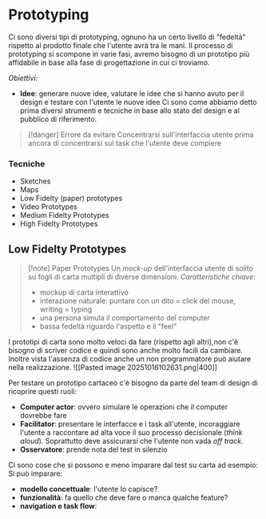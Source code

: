 # Prototyping
Ci sono diversi tipi di prototyping, ognuno ha un certo livello di "fedeltà" rispetto al prodotto finale che l'utente avrà tra le mani. 
Il processo di prototyping si scompone in varie fasi, avremo bisogno di un prototipo più affidabile in base alla fase di progettazione in cui ci troviamo.

*Obiettivi:*
- **Idee**: generare nuove idee, valutare le idee che si hanno avuto per il design e testare con l'utente le nuove idee
Ci sono come abbiamo detto prima diversi strumenti e tecniche in base allo stato del design e al pubblico di riferimento.

>[!danger] Errore da evitare
>Concentrarsi sull'interfaccia utente prima ancora di concentrarsi sul task che l'utente deve compiere

### Tecniche
- Sketches
- Maps
- Low Fidelty (paper) prototypes
- Video Prototypes
- Medium Fidelty Prototypes
- High Fidelty Prototypes
## Low Fidelty Prototypes
>[!note] Paper Prototypes
>Un *mock-up* dell'interfaccia utente di solito su fogli di carta multipli di diverse dimensioni.
>*Caratteristiche chiave*:
>- mockup di carta interattivo
>- interazione naturale: puntare con un dito = click del mouse, writing = typing
>- una persona simula il comportamento del computer
>- bassa fedeltà riguardo l'aspetto e il "feel"

I prototipi di carta sono molto veloci da fare (rispetto agli altri),non c'è bisogno di scriver codice e quindi sono anche molto facili da cambiare. Inoltre vista l'assenza di codice anche un non programmatore può aiutare nella realizzazione.
![[Pasted image 20251016102631.png|400]]

Per testare un prototipo cartaceo c'è bisogno da parte del team di design di ricoprire questi ruoli:
- **Computer actor**: ovvero simulare le operazioni che il computer dovrebbe fare
- **Facilitator**: presentare le interfacce e i task all'utente, incoraggiare l'utente a raccontare ad alta voce il suo processo decisionale (*think aloud*). Soprattutto deve assicurarsi che l'utente non vada *off track*.
- **Osservatore**: prende nota del test in silenzio

Ci sono cose che si possono e meno imparare dal test su carta ad esempio:
Si può imparare:
- **modello concettuale**: l'utente lo capisce?
- **funzionalità**: fa quello che deve fare o manca qualche feature?
- **navigation e task flow**: 
